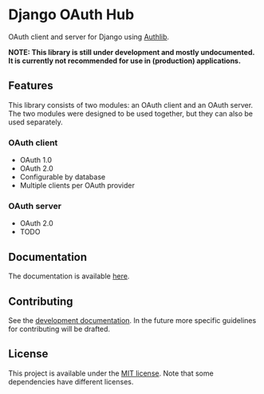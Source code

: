 # Django OAuth Hub

OAuth client and server for Django using [Authlib](https://github.com/lepture/authlib).

**NOTE: This library is still under development and mostly undocumented. It is currently not recommended for use in (production) applications.**

## Features

This library consists of two modules: an OAuth client and an OAuth server. The two modules were designed to be used together, but they can also be used separately.

### OAuth client
- OAuth 1.0
- OAuth 2.0
- Configurable by database
- Multiple clients per OAuth provider

### OAuth server
- OAuth 2.0
- TODO

## Documentation
The documentation is available [here](docs/index.md).

## Contributing
See the [development documentation](docs/development.md). In the future more specific guidelines for contributing will be drafted. 

## License
This project is available under the [MIT license](LICENSE.md). Note that some dependencies have different licenses.

